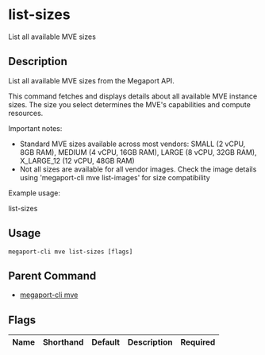 # list-sizes

List all available MVE sizes

## Description

List all available MVE sizes from the Megaport API.

This command fetches and displays details about all available MVE instance sizes. The size you select determines the MVE's capabilities and compute resources.

Important notes:
- Standard MVE sizes available across most vendors: SMALL (2 vCPU, 8GB RAM), MEDIUM (4 vCPU, 16GB RAM), LARGE (8 vCPU, 32GB RAM), X_LARGE_12 (12 vCPU, 48GB RAM)
- Not all sizes are available for all vendor images. Check the image details using 'megaport-cli mve list-images' for size compatibility

Example usage:

list-sizes



## Usage

```
megaport-cli mve list-sizes [flags]
```



## Parent Command

* [megaport-cli mve](megaport-cli_mve.md)




## Flags

| Name | Shorthand | Default | Description | Required |
|------|-----------|---------|-------------|----------|



